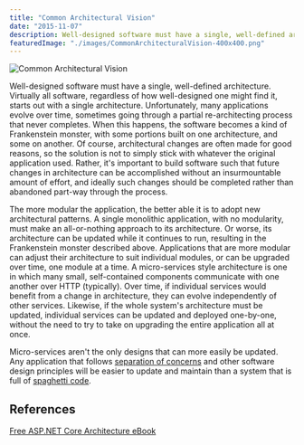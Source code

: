 ```yaml
---
title: "Common Architectural Vision"
date: "2015-11-07"
description: Well-designed software must have a single, well-defined architecture. Virtually all software, regardless of how well-designed one might find it, starts out with a single architecture.
featuredImage: "./images/CommonArchitecturalVision-400x400.png"
---
```


![Common Architectural Vision](images/CommonArchitecturalVision-400x400.png)

Well-designed software must have a single, well-defined architecture. Virtually all software, regardless of how well-designed one might find it, starts out with a single architecture. Unfortunately, many applications evolve over time, sometimes going through a partial re-architecting process that never completes. When this happens, the software becomes a kind of Frankenstein monster, with some portions built on one architecture, and some on another. Of course, architectural changes are often made for good reasons, so the solution is not to simply stick with whatever the original application used. Rather, it's important to build software such that future changes in architecture can be accomplished without an insurmountable amount of effort, and ideally such changes should be completed rather than abandoned part-way through the process.

The more modular the application, the better able it is to adopt new architectural patterns. A single monolithic application, with no modularity, must make an all-or-nothing approach to its architecture. Or worse, its architecture can be updated while it continues to run, resulting in the Frankenstein monster described above. Applications that are more modular can adjust their architecture to suit individual modules, or can be upgraded over time, one module at a time. A micro-services style architecture is one in which many small, self-contained components communicate with one another over HTTP (typically). Over time, if individual services would benefit from a change in architecture, they can evolve independently of other services. Likewise, if the whole system's architecture must be updated, individual services can be updated and deployed one-by-one, without the need to try to take on upgrading the entire application all at once.

Micro-services aren't the only designs that can more easily be updated. Any application that follows [separation of concerns](/principles/separation-of-concerns) and other software design principles will be easier to update and maintain than a system that is full of [spaghetti code](/antipatterns/spaghetti-code).

## References

[Free ASP.NET Core Architecture eBook](http://ardalis.com/architecture-ebook)
